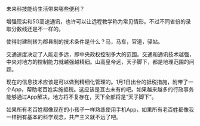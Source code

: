 未来科技能给生活带来哪些便利？

增强现实和5G高速通讯，也许可以让远程教学称为常见情形。不过不同省份的录取分数线还是不一样的。

使得封建制转为郡县制的技术条件是什么？马，马车，官道，驿站。

交通速度决定了人能走多远，即中央政权控制多大的范围。交通和通讯技术越强，中央对地方的控制能力就越强越精细。山高皇帝远，天子脚下，都是地理范围的问题。

现在的信息技术应该是可以做到精细化管理的。1月1日出台的抵税措施，附带了一个App，帮助老百姓实施抵税。这应该是亘古未有的吧。如果越来越多的行政事务能够通过App解决，地方将不复存在，天下全部将是“天子脚下”。

如果所有老百姓都像现在的小孩子一样熟练使用手机App，如果所有老百姓都像我一样拥有基本的科学观念，共产主义就不远了吧。